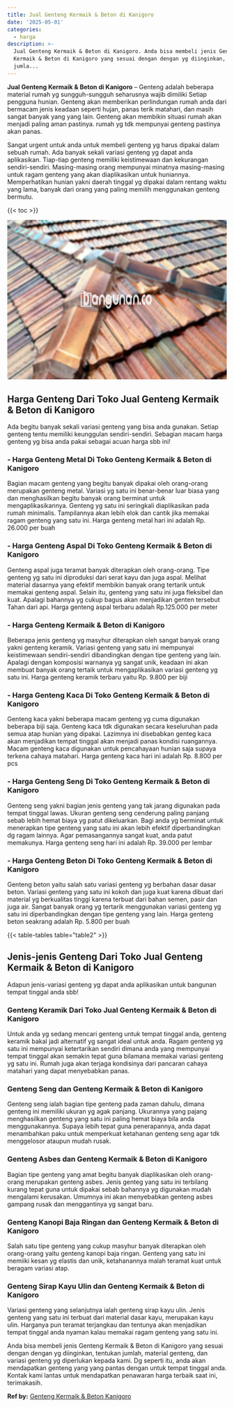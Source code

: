 ```yaml
---
title: Jual Genteng Kermaik & Beton di Kanigoro
date: '2025-05-01'
categories:
  - harga
description: >-
  Jual Genteng Kermaik & Beton di Kanigoro. Anda bisa membeli jenis Genteng
  Kermaik & Beton di Kanigoro yang sesuai dengan dengan yg diinginkan, tentukan
  jumla...
---
```


**Jual Genteng Kermaik & Beton di Kanigoro** – Genteng adalah beberapa material rumah yg sungguh-sungguh seharusnya wajib dimiliki Setiap pengguna hunian. Genteng akan memberikan perlindungan rumah anda dari bermacam jenis keadaan seperti hujan, panas terik matahari, dan masih sangat banyak yang yang lain. Genteng akan membikin situasi rumah akan menjadi paling aman pastinya. rumah yg tdk mempunyai genteng pastinya akan panas.

Sangat urgent untuk anda untuk membeli genteng yg harus dipakai dalam sebuah rumah. Ada banyak sekali variasi genteng yg dapat anda aplikasikan. Tiap-tiap genteng memiliki keistimewaan dan kekurangan sendiri-sendiri. Masing-masing orang mempunyai minatnya masing-masing untuk ragam genteng yang akan diaplikasikan untuk huniannya. Memperhatikan hunian yakni daerah tinggal yg dipakai dalam rentang waktu yang lama, banyak dari orang yang paling memilih menggunakan genteng bermutu.

{{< toc >}}

![Jual Genteng Kermaik & Beton di Kanigoro](/images/genteng-minimalis-murah28.png)

## Harga Genteng Dari Toko Jual Genteng Kermaik & Beton di Kanigoro

Ada begitu banyak sekali variasi genteng yang bisa anda gunakan. Setiap genteng tentu memiliki keunggulan sendiri-sendiri. Sebagian macam harga genteng yg bisa anda pakai sebagai acuan harga sbb ini!

### \- Harga Genteng Metal Di Toko Genteng Kermaik & Beton di Kanigoro

Bagian macam genteng yang begitu banyak dipakai oleh orang-orang merupakan genteng metal. Variasi yg satu ini benar-benar luar biasa yang dan menghasilkan begitu banyak orang berminat untuk mengaplikasikannya. Genteng yg satu ini seringkali diaplikasikan pada rumah minimalis. Tampilannya akan lebih elok dan cantik jika memakai ragam genteng yang satu ini. Harga genteng metal hari ini adalah Rp. 26.000 per buah

### \- Harga Genteng Aspal Di Toko Genteng Kermaik & Beton di Kanigoro

Genteng aspal juga teramat banyak diterapkan oleh orang-orang. Tipe genteng yg satu ini diproduksi dari serat kayu dan juga aspal. Melihat material dasarnya yang efektif membikin banyak orang tertarik untuk memakai genteng aspal. Selain itu, genteng yang satu ini juga fleksibel dan kuat. Apalagi bahannya yg cukup bagus akan menjadikan genten tersebut Tahan dari api. Harga genteng aspal terbaru adalah Rp.125.000 per meter

### \- Harga Genteng Kermaik & Beton di Kanigoro

Beberapa jenis genteng yg masyhur diterapkan oleh sangat banyak orang yakni genteng keramik. Variasi genteng yang satu ini mempunyai keistimewaan sendiri-sendiri dibandingkan dengan tipe genteng yang lain. Apalagi dengan komposisi warnanya yg sangat unik, keadaan ini akan membuat banyak orang tertaik untuk mengaplikasikan variasi genteng yg satu ini. Harga genteng keramik terbaru yaitu Rp. 9.800 per biji

### \- Harga Genteng Kaca Di Toko Genteng Kermaik & Beton di Kanigoro

Genteng kaca yakni beberapa macam genteng yg cuma digunakan beberapa biji saja. Genteng kaca tdk digunakan secara keseluruhan pada semua atap hunian yang dipakai. Lazimnya ini disebabkan genteg kaca akan menjadikan tempat tinggal akan menjadi panas kondisi ruangannya. Macam genteng kaca digunakan untuk pencahayaan hunian saja supaya terkena cahaya matahari. Harga genteng kaca hari ini adalah Rp. 8.800 per pcs

### \- Harga Genteng Seng Di Toko Genteng Kermaik & Beton di Kanigoro

Genteng seng yakni bagian jenis genteng yang tak jarang digunakan pada tempat tinggal lawas. Ukuran genteng seng cenderung paling panjang sebab lebih hemat biaya yg patut dikeluarkan. Bagi anda yg berminat untuk menerapkan tipe genteng yang satu ini akan lebih efektif diperbandingkan dg ragam lainnya. Agar pemasangannya sangat kuat, anda patut memakunya. Harga genteng seng hari ini adalah Rp. 39.000 per lembar

### \- Harga Genteng Beton Di Toko Genteng Kermaik & Beton di Kanigoro

Genteng beton yaitu salah satu variasi genteng yg berbahan dasar dasar beton. Variasi genteng yang satu ini kokoh dan juga kuat karena dibuat dari material yg berkualitas tinggi karena terbuat dari bahan semen, pasir dan juga air. Sangat banyak orang yg tertarik menggunakan variasi genteng yg satu ini diperbandingkan dengan tipe genteng yang lain. Harga genteng beton seakrang adalah Rp. 5.800 per buah

{{< table-tables table="table2" >}}

## Jenis-jenis Genteng Dari Toko Jual Genteng Kermaik & Beton di Kanigoro

Adapun jenis-variasi genteng yg dapat anda aplikasikan untuk bangunan tempat tinggal anda sbb!

### Genteng Keramik Dari Toko Jual Genteng Kermaik & Beton di Kanigoro

Untuk anda yg sedang mencari genteng untuk tempat tinggal anda, genteng keramik bakal jadi alternatif yg sangat ideal untuk anda. Ragam genteng yg satu ini mempunyai ketertarikan sendiri dimana anda yang mempunyai tempat tinggal akan semakin tepat guna bilamana memakai variasi genteng yg satu ini. Rumah juga akan terjaga kondisinya dari pancaran cahaya matahari yang dapat menyebabkan panas.

### Genteng Seng dan Genteng Kermaik & Beton di Kanigoro

Genteng seng ialah bagian tipe genteng pada zaman dahulu, dimana genteng ini memiliki ukuran yg agak panjang. Ukurannya yang pajang menghasilkan genteng yang satu ini paling hemat biaya bila anda menggunakannya. Supaya lebih tepat guna penerapannya, anda dapat menambahkan paku untuk memperkuat ketahanan genteng seng agar tdk menggelosor ataupun mudah rusak.

### Genteng Asbes dan Genteng Kermaik & Beton di Kanigoro

Bagian tipe genteng yang amat begitu banyak diaplikasikan oleh orang-orang merupakan genteng asbes. Jenis genteg yang satu ini terbilang kurang tepat guna untuk dipakai sebab bahannya yg digunakan mudah mengalami kerusakan. Umumnya ini akan menyebabkan genteng asbes gampang rusak dan menggantinya yg sangat baru.

### Genteng Kanopi Baja Ringan dan Genteng Kermaik & Beton di Kanigoro

Salah satu tipe genteng yang cukup masyhur banyak diterapkan oleh orang-orang yaitu genteng kanopi baja ringan. Genteng yang satu ini memiiki kesan yg elastis dan unik, ketahanannya malah teramat kuat untuk beragam variasi atap.

### Genteng Sirap Kayu Ulin dan Genteng Kermaik & Beton di Kanigoro

Variasi genteng yang selanjutnya ialah genteng sirap kayu ulin. Jenis genteng yang satu ini terbuat dari material dasar kayu, merupakan kayu ulin. Harganya pun teramat terjangkau dan tentunya akan menjadikan tempat tinggal anda nyaman kalau memakai ragam genteng yang satu ini.

Anda bisa membeli jenis Genteng Kermaik & Beton di Kanigoro yang sesuai dengan dengan yg diinginkan, tentukan jumlah, material genteng, dan variasi genteng yg diperlukan kepada kami. Dg seperti itu, anda akan mendapatkan genteng yang yang pantas dengan untuk tempat tinggal anda. Kontak kami lantas untuk mendapatkan penawaran harga terbaik saat ini, terimakasih.

**Ref by:**  [Genteng Kermaik & Beton  Kanigoro](https://id.wikipedia.org/wiki/Genteng)
